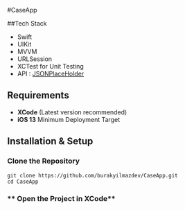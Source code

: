 #CaseApp

##Tech Stack

- Swift
- UIKit
- MVVM
- URLSession
- XCTest for Unit Testing
- API : [JSONPlaceHolder](https://jsonplaceholder.typicode.com/)

## Requirements

- **XCode** (Latest version recommended)
- **iOS 13** Minimum Deployment Target

## Installation & Setup
### **Clone the Repository**
```
git clone https://github.com/burakyilmazdev/CaseApp.git
cd CaseApp
```

### ** Open the Project in XCode**
